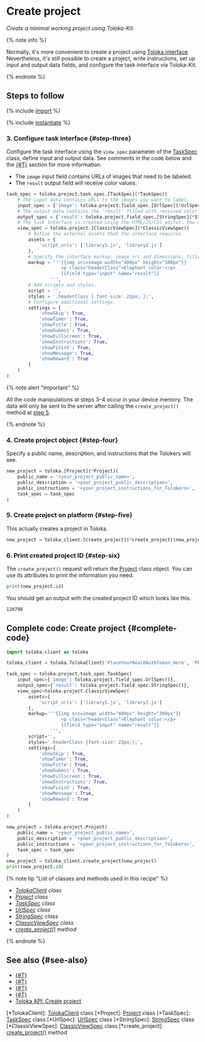 # Create project

_Create a minimal working project using Toloka-Kit._

{% note info %}

Normally, it's more convenient to create a project using [Toloka interface](../../guide/concepts/project.md). Nevertheless, it's still possible to create a project, write instructions, set up input and output data fields, and configure the task interface via Toloka-Kit.

{% endnote %}

## Steps to follow

{% include [import](../_includes/recipes/import.md) %}

{% include [instantiate](../_includes/recipes/instantiate.md) %}

### 3. Configure task interface {#step-three}

Configure the task interface using the `view_spec` parameter of the [TaskSpec](../reference/toloka.client.project.task_spec.TaskSpec.md) class, define input and output data. See comments in the code below and the [{#T}](../../guide/concepts/spec.md) section for more information.

- The `image` input field contains URLs of images that need to be labeled.
- The `result` output field will receive color values.

```python
task_spec = toloka.project.task_spec.[TaskSpec](*TaskSpec)(
    # The input data contains URLs to the images you want to label.
    input_spec = {'image': toloka.project.field_spec.[UrlSpec](*UrlSpec)()},
    # The output data contains the 'result' filled with received color values.
    output_spec = {'result': toloka.project.field_spec.[StringSpec](*StringSpec)()},
    # The task interface is created using the HTML/JS/CSS editor. You can select Toloka Template Builder instead if you want.
    view_spec = toloka.project.[ClassicViewSpec](*ClassicViewSpec)(
        # Define the external assets that the interface requires.
        assets = {
            'script_urls': ['library1.js', 'library2.js']
        },
        # Specify the interface markup: image src and dimensions, title text, and input field.
        markup = '''{{img src=image width="400px" height="300px"}}
                    <p class="headerClass">Elephant color:</p>
                    {{field type="input" name="result"}}
                ''',
        # Add scripts and styles.
        script = '',
        styles = '.headerClass { font-size: 22px; };',
        # Configure additional settings.
        settings = {
            'showSkip': True,
            'showTimer': True,
            'showTitle': True,
            'showSubmit': True,
            'showFullscreen': True,
            'showInstructions': True,
            'showFinish': True,
            'showMessage': True,
            'showReward': True
        }
    )
)
```

{% note alert "Important" %}

All the code manipulations at steps 3–4 occur in your device memory. The data will only be sent to the server after calling the `create_project()` method at [step 5](#step-five).

{% endnote %}

### 4. Create project object {#step-four}

Specify a public name, description, and instructions that the Tolokers will see.

```python
new_project = toloka.[Project](*Project)(
    public_name = '<your_project_public_name>',
    public_description = '<your_project_public_description>',
    public_instructions = '<your_project_instructions_for_Tolokers>',
    task_spec = task_spec
)
```

### 5. Create project on platform {#step-five}

This actually creates a project in Toloka.

```python
new_project = toloka_client.[create_project](*create_project)(new_project)
```

### 6. Print created project ID {#step-six}

The `create_project()` request will return the [Project](../reference/toloka.client.project.Project.md) class object. You can use its attributes to print the information you need.

```python
print(new_project.id)
```

You should get an output with the created project ID which looks like this.

```bash
120798
```

## Complete code: Create project {#complete-code}

```python
import toloka.client as toloka

toloka_client = toloka.TolokaClient('PlaceYourRealOAuthToken_Here', 'PRODUCTION')

task_spec = toloka.project.task_spec.TaskSpec(
    input_spec={'image': toloka.project.field_spec.UrlSpec()},
    output_spec={'result': toloka.project.field_spec.StringSpec()},
    view_spec=toloka.project.ClassicViewSpec(
        assets={
            'script_urls': ['library1.js', 'library2.js']
        },
        markup='''{{img src=image width="400px" height="300px"}}
                    <p class="headerClass">Elephant color:</p>
                    {{field type="input" name="result"}}
                ''',
        script='',
        styles='.headerClass {font-size: 22px;};',
        settings={
            'showSkip': True,
            'showTimer': True,
            'showTitle': True,
            'showSubmit': True,
            'showFullscreen': True,
            'showInstructions': True,
            'showFinish': True,
            'showMessage': True,
            'showReward': True
        }
    )
)

new_project = toloka.project.Project(
    public_name = '<your_project_public_name>',
    public_description = '<your_project_public_description>',
    public_instructions = '<your_project_instructions_for_Tolokers>',
    task_spec = task_spec
)
new_project = toloka_client.create_project(new_project)
print(new_project.id)
```

{% note tip "List of classes and methods used in this recipe" %}

- _[TolokaClient](../reference/toloka.client.TolokaClient.md) class_
- _[Project](../reference/toloka.client.project.Project.md) class_
- _[TaskSpec](../reference/toloka.client.project.task_spec.TaskSpec.md) class_
- _[UrlSpec](../reference/toloka.client.project.field_spec.UrlSpec.md) class_
- _[StringSpec](../reference/toloka.client.project.field_spec.StringSpec.md) class_
- _[ClassicViewSpec](../reference/toloka.client.project.view_spec.ClassicViewSpec.md) class_
- _[create_project()](../reference/toloka.client.TolokaClient.create_project.md) method_

{% endnote %}

## See also {#see-also}

- [{#T}](../../guide/concepts/overview.md)
- [{#T}](learn-basics.md)
- [{#T}](use-cases.md)
- [{#T}](get-projects.md)
- [Toloka API: Create project](https://toloka.ai/docs/api/api-reference/#post-/projects)

[*TolokaClient]: [TolokaClient](../reference/toloka.client.TolokaClient.md) class
[*Project]: [Project](../reference/toloka.client.project.Project.md) class
[*TaskSpec]: [TaskSpec](../reference/toloka.client.project.task_spec.TaskSpec.md) class
[*UrlSpec]: [UrlSpec](../reference/toloka.client.project.field_spec.UrlSpec.md) class
[*StringSpec]: [StringSpec](../reference/toloka.client.project.field_spec.StringSpec.md) class
[*ClassicViewSpec]: [ClassicViewSpec](../reference/toloka.client.project.view_spec.ClassicViewSpec.md) class
[*create_project]: [create_project()](../reference/toloka.client.TolokaClient.create_project.md) method
